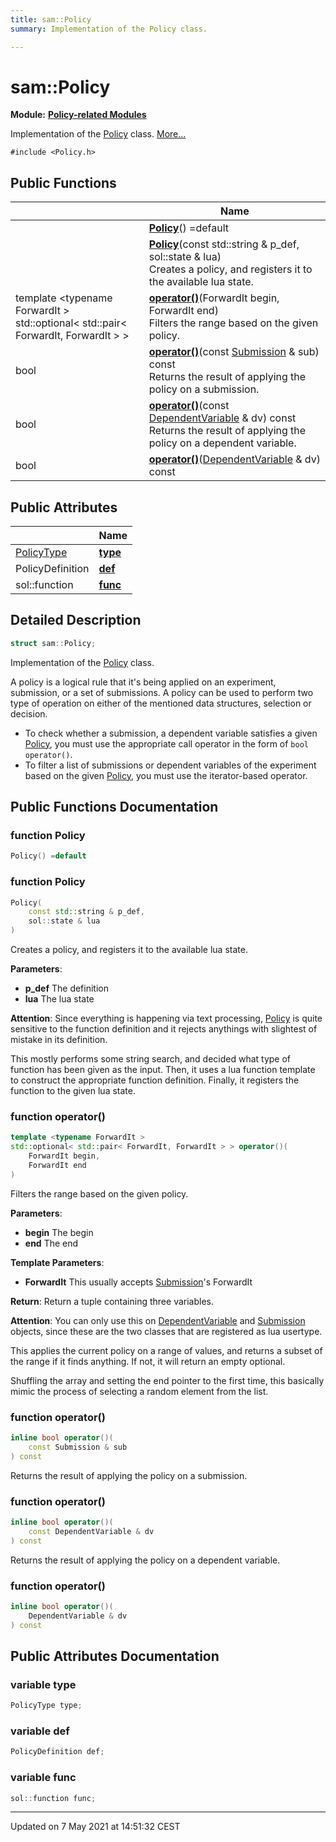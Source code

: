 ```yaml
---
title: sam::Policy
summary: Implementation of the Policy class. 

---
```


# sam::Policy

**Module:** **[Policy-related Modules](/doxygen/Modules/group___policies/)**



Implementation of the [Policy]() class.  [More...](#detailed-description)


`#include <Policy.h>`

## Public Functions

|                | Name           |
| -------------- | -------------- |
| | **[Policy](/doxygen/Classes/structsam_1_1_policy/#function-policy)**() =default |
| | **[Policy](/doxygen/Classes/structsam_1_1_policy/#function-policy)**(const std::string & p_def, sol::state & lua)<br>Creates a policy, and registers it to the available lua state.  |
| template <typename ForwardIt \> <br>std::optional< std::pair< ForwardIt, ForwardIt > > | **[operator()](/doxygen/Classes/structsam_1_1_policy/#function-operator())**(ForwardIt begin, ForwardIt end)<br>Filters the range based on the given policy.  |
| bool | **[operator()](/doxygen/Classes/structsam_1_1_policy/#function-operator())**(const [Submission](/doxygen/Classes/classsam_1_1_submission/) & sub) const<br>Returns the result of applying the policy on a submission.  |
| bool | **[operator()](/doxygen/Classes/structsam_1_1_policy/#function-operator())**(const [DependentVariable](/doxygen/Classes/classsam_1_1_dependent_variable/) & dv) const<br>Returns the result of applying the policy on a dependent variable.  |
| bool | **[operator()](/doxygen/Classes/structsam_1_1_policy/#function-operator())**([DependentVariable](/doxygen/Classes/classsam_1_1_dependent_variable/) & dv) const |

## Public Attributes

|                | Name           |
| -------------- | -------------- |
| [PolicyType](/doxygen/Modules/group___policies/#enum-policytype) | **[type](/doxygen/Classes/structsam_1_1_policy/#variable-type)**  |
| PolicyDefinition | **[def](/doxygen/Classes/structsam_1_1_policy/#variable-def)**  |
| sol::function | **[func](/doxygen/Classes/structsam_1_1_policy/#variable-func)**  |

## Detailed Description

```cpp
struct sam::Policy;
```

Implementation of the [Policy]() class. 

A policy is a logical rule that it's being applied on an experiment, submission, or a set of submissions. A policy can be used to perform two type of operation on either of the mentioned data structures, selection or decision.



* To check whether a submission, a dependent variable satisfies a given [Policy](/doxygen/Classes/structsam_1_1_policy/), you must use the appropriate call operator in the form of `bool operator()`.
* To filter a list of submissions or dependent variables of the experiment based on the given [Policy](/doxygen/Classes/structsam_1_1_policy/), you must use the iterator-based operator. 

## Public Functions Documentation

### function Policy

```cpp
Policy() =default
```


### function Policy

```cpp
Policy(
    const std::string & p_def,
    sol::state & lua
)
```

Creates a policy, and registers it to the available lua state. 

**Parameters**: 

  * **p_def** The definition 
  * **lua** The lua state 


**Attention**: Since everything is happening via text processing, [Policy](/doxygen/Classes/structsam_1_1_policy/) is quite sensitive to the function definition and it rejects anythings with slightest of mistake in its definition.

This mostly performs some string search, and decided what type of function has been given as the input. Then, it uses a lua function template to construct the appropriate function definition. Finally, it registers the function to the given lua state.


### function operator()

```cpp
template <typename ForwardIt >
std::optional< std::pair< ForwardIt, ForwardIt > > operator()(
    ForwardIt begin,
    ForwardIt end
)
```

Filters the range based on the given policy. 

**Parameters**: 

  * **begin** The begin 
  * **end** The end


**Template Parameters**: 

  * **ForwardIt** This usually accepts [Submission](/doxygen/Classes/classsam_1_1_submission/)'s ForwardIt


**Return**: Return a tuple containing three variables. 

**Attention**: You can only use this on [DependentVariable](/doxygen/Classes/classsam_1_1_dependent_variable/) and [Submission](/doxygen/Classes/classsam_1_1_submission/) objects, since these are the two classes that are registered as lua usertype.

This applies the current policy on a range of values, and returns a subset of the range if it finds anything. If not, it will return an empty optional.


Shuffling the array and setting the end pointer to the first time, this basically mimic the process of selecting a random element from the list.


### function operator()

```cpp
inline bool operator()(
    const Submission & sub
) const
```

Returns the result of applying the policy on a submission. 

### function operator()

```cpp
inline bool operator()(
    const DependentVariable & dv
) const
```

Returns the result of applying the policy on a dependent variable. 

### function operator()

```cpp
inline bool operator()(
    DependentVariable & dv
) const
```


## Public Attributes Documentation

### variable type

```cpp
PolicyType type;
```


### variable def

```cpp
PolicyDefinition def;
```


### variable func

```cpp
sol::function func;
```


-------------------------------

Updated on  7 May 2021 at 14:51:32 CEST